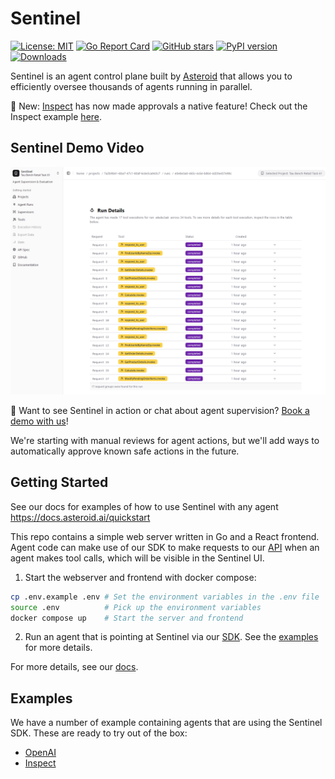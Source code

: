 # Sentinel 

[![License: MIT](https://img.shields.io/badge/License-MIT-yellow.svg)](https://opensource.org/licenses/MIT)
[![Go Report Card](https://goreportcard.com/badge/github.com/EntropyLabsAI/sentinel/server)](https://goreportcard.com/report/github.com/EntropyLabsAI/sentinel/server)
[![GitHub stars](https://img.shields.io/github/stars/EntropyLabsAI/sentinel?style=social)](https://github.com/EntropyLabsAI/sentinel/stargazers)
[![PyPI version](https://badge.fury.io/py/asteroid-sdk.svg)](https://badge.fury.io/py/asteroid-sdk)
[![Downloads](https://pepy.tech/badge/entropy-labs)](https://pepy.tech/project/entropy-labs)

Sentinel is an agent control plane built by [Asteroid](http://asteroid.ai/) that allows you to efficiently oversee thousands of agents running in parallel.

🎉 New: [Inspect](https://inspect.ai-safety-institute.org.uk/) has now made approvals a native feature! Check out the Inspect example [here](examples/inspect_example/README.md).

## Sentinel Demo Video
[![Sentinel Demo Video](thumb.png)](https://www.youtube.com/watch?v=pOfnYkdLk18)

🚀 Want to see Sentinel in action or chat about agent supervision? [Book a demo with us](https://calendly.com/founders-asteroid-hhaf/30min)!

We're starting with manual reviews for agent actions, but we'll add ways to automatically approve known safe actions in the future.

## Getting Started

See our docs for examples of how to use Sentinel with any agent https://docs.asteroid.ai/quickstart

This repo contains a simple web server written in Go and a React frontend. Agent code can make use of our SDK to make requests to our [API](https://docs.asteroid.ai/api-reference/project/get-all-projects) when an agent makes tool calls, which will be visible in the Sentinel UI. 

1. Start the webserver and frontend with docker compose:
```bash
cp .env.example .env # Set the environment variables in the .env file
source .env          # Pick up the environment variables
docker compose up    # Start the server and frontend
```

2. Run an agent that is pointing at Sentinel via our [SDK](/asteroid/README.md). See the [examples](/examples) for more details.

For more details, see our [docs](https://docs.asteroid.ai/introduction).

## Examples
We have a number of example containing agents that are using the Sentinel SDK. These are ready to try out of the box:
- [OpenAI](https://docs.asteroid.ai/openai)
- [Inspect](https://docs.asteroid.ai/inspect)
